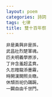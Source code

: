 ```yaml
---
layout: poem
categories: 詩詞
tags: 七律
title: 雙十百年祭
---
```


	非是黃興非是孫，
	武昌壯烈楚軍魂。
	匹夫明義學原涉，
	丁弁含羞超孟賁。
	久忍羶龍添墨霧，
	時開漢闕照炎暾。
	休頹百祀仍蹣跼，
	一闢自由千世門。
